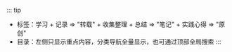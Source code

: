 ::: tip

- 标签：学习 + 记录 => "转载" + 收集整理 + 总结 => "笔记" + 实践心得 => "原创"
- 目录：左侧只显示重点内容，分类导航全量显示，也可通过顶部全局搜索
  :::
  <Navigation :tagType='0'/>
